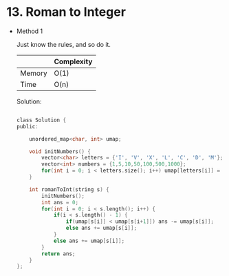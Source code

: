 # 13. Roman to Integer 
- Method 1

    Just know the rules, and so do it.

    | |   Complexity  |
    | ----------- | ----------- | 
    |  Memory     | O(1) | 
    |      Time       |  O(n) | 


    Solution:

    ``` h

    class Solution {
    public:

        unordered_map<char, int> umap;

        void initNumbers() {
            vector<char> letters = {'I', 'V', 'X', 'L', 'C', 'D', 'M'};
            vector<int> numbers = {1,5,10,50,100,500,1000};
            for(int i = 0; i < letters.size(); i++) umap[letters[i]] = numbers[i];
        }

        int romanToInt(string s) {
            initNumbers();
            int ans = 0;
            for(int i = 0; i < s.length(); i++) {
                if(i < s.length() - 1) {
                    if(umap[s[i]] < umap[s[i+1]]) ans -= umap[s[i]];
                    else ans += umap[s[i]]; 
                }
                else ans += umap[s[i]];
            }
            return ans;
        }
    };

    ```

<!-- - Method 2

    This is another method.

    | |   Complexity  |
    | ----------- | ----------- | 
    |  Memory     | O(n) | 
    |      Time       |  O(n) | 


    Solution:

    ``` h



    ```

- Additional Knowledge:
       
    Here are some additional knowledge.



<br> -->